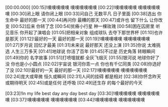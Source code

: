 [00:00.000]
[00:15]!噢噢噢噢噢 噢噢噢噢噢噢
[00:22]!噢噢噢噢噢 噢噢噢噢噢噢
[00:30]闭上眼 请你闭上眼
[00:33]问自己 无数平凡 日子里面
[00:38]选出 你生命中 最好的那一天
[00:44]再问你 最糟的那天
[00:47]或许也 留下什么 让你改变
[00:52]后来 你转了念
[00:54]贫瘠小行星 种一棵玫瑰
[00:58]困在囚房里 听见音乐 你开起了演唱会
[01:05]把相亲对象 组成球队 去夺下那世界杯
[01:10]也许是那天
[01:12]!最好的一天 最好的那一天
[01:19]!噢噢噢噢噢 噢噢噢噢噢噢
[01:27]岁月说 回忆才最美
[01:31]未来说 最好那天 还没上演
[01:35]你说 太难挑选 人生三万多天
[01:41]地球说 你活了百年
[01:45]不过是 历史角落 转眼瞬间
[01:49]你的 名字故事
[01:51]打喷嚏就都 全灰飞烟灭
[01:55]银河说 地球你好了没 你也是小小圆点
[02:02]宇宙说 银河你乖一点 你也有千亿同类
[02:08]你选好了没
[02:10]!最好的一天 最好的那一天
[02:17]!噢噢噢噢噢 噢噢噢噢噢噢
[02:24]庞大或卑微 恒久或瞬间
[02:31]人间的挂碍 都是相对
[02:38]你怀念昨天 或期待明天
[02:45]或是任何 还呼吸
[02:49]还生存 的每个最好的今天

[03:23]!In my life best day any day best day
[03:30]!噢噢噢噢噢 噢噢噢噢噢噢
[03:37]!噢噢噢噢噢 噢噢噢噢噢噢
[03:44]!噢噢噢噢噢 噢噢噢噢噢噢